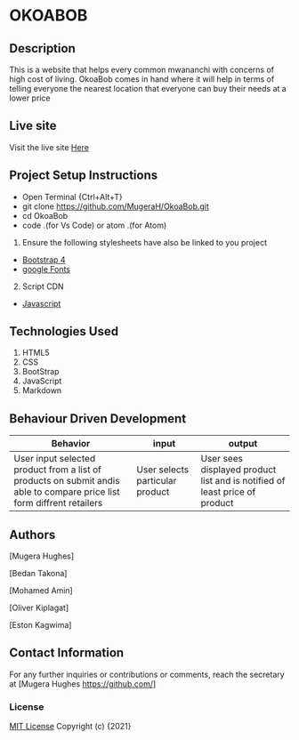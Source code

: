 # OKOABOB

## Description

This is a website that helps every common mwananchi with concerns of high cost of living. OkoaBob comes in hand where it will help in terms of telling everyone the nearest location that everyone can buy their needs at a lower price

## Live site

Visit the live site [Here](mugerah.github.io/okoabob/)

## Project Setup Instructions

- Open Terminal {Ctrl+Alt+T}
- git clone https://github.com/MugeraH/OkoaBob.git
- cd OkoaBob
- code .(for Vs Code) or atom .(for Atom)

1. Ensure the following stylesheets have also be linked to you project

- [Bootstrap 4](https://maxcdn.bootstrapcdn.com/bootstrap/4.0.0/css/bootstrap.min.css)
- [google Fonts](https://use.fontawesome.com/releases/v5.5.0/css/all.css)

2. Script CDN

- [Javascript](https://ajax.googleapis.com/ajax/libs/jquery/3.5.1/jquery.min.js)

## Technologies Used

1. HTML5
2. CSS
3. BootStrap
4. JavaScript
5. Markdown

## Behaviour Driven Development

| Behavior                                                                                                                                                                                                                                                                                   | input                                                     | output                                                                                                                       |
| ------------------------------------------------------------------------------------------------------------------------------------------------------------------------------------------------------------------------------------------------------------------------------------------ | --------------------------------------------------------- | ---------------------------------------------------------------------------------------------------------------------------- |
| User input selected product from a list of products on submit andis able to compare price list form diffrent retailers| User selects particular product | User sees displayed product list and is notified of least price of product|

## Authors

[Mugera Hughes]

[Bedan Takona]

[Mohamed Amin]

[Oliver Kiplagat]

[Eston Kagwima]

## Contact Information

For any further inquiries or contributions or comments, reach the secretary at [Mugera Hughes https://github.com/]

### License

[MIT License](https://github.com/MugeraH/OkoaBob/blob/main/license) Copyright (c) {2021}
